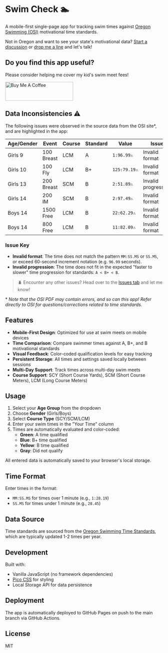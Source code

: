 # Swim Check 🏊

A mobile-first single-page app for tracking swim times against [Oregon Swimming (OSI)](https://www.oregonswimming.org) motivational time standards.

Not in Oregon and want to see your state's motivational data? [Start a discussion](https://github.com/ironprogrammer/swimcheck/discussions/6) or [drop me a line](https://brianalexander.com) and let's talk!

## Do you find this app useful?

Please consider helping me cover my kid's swim meet fees!

<a href="https://www.buymeacoffee.com/ironprogrammer" target="_blank"><img src="https://cdn.buymeacoffee.com/buttons/v2/default-yellow.png" alt="Buy Me A Coffee" style="height: 60px !important;width: 217px !important;" ></a>

## Data Inconsistencies ⚠️

The following issues were observed in the source data from the OSI site\*, and are highlighted in the app:

| Age/Gender | Event      | Course | Standard | Value       | Issue              |
| ---------- | ---------- | ------ | -------- | ----------- | ------------------- |
| Girls 9 | 100 Breast | LCM | A | `1:96.99⚠️` | Invalid format |
| Girls 10 | 100 Fly | LCM | B+ | `125:79.19⚠️` | Invalid format |
| Girls 13 | 200 Breast | SCM | B | `2:51.89⚠️` | Invalid progression |
| Girls 14 | 200 IM | SCM | B | `2:97.49⚠️` | Invalid format |
| Boys 14 | 1500 Free | LCM | B | `22:62.29⚠️` | Invalid format |
| Boys 14 | 800 Free | LCM | B | `11:82.09⚠️` | Invalid format |

### Issue Key
- **Invalid format**: The time does not match the pattern `MM:SS.MS` or `SS.MS`, or exceed 60-second increment notation (e.g. `96.99` seconds).
- **Invalid progression**: The time does not fit in the expected "faster to slower" time progression for standards: `A < B+ < B`.

> 🪲 Encounter any other issues? Head over to the [Issues tab](https://github.com/ironprogrammer/swimcheck/issues) and let me know!

\* *Note that the OSI PDF may contain errors, and so can this app! Refer directly to OSI for questions/corrections related to time standards.*

## Features

- **Mobile-First Design**: Optimized for use at swim meets on mobile devices
- **Time Comparison**: Compare swimmer times against A, B+, and B motivational standards
- **Visual Feedback**: Color-coded qualification levels for easy tracking
- **Persistent Storage**: All times and settings saved locally between sessions
- **Multi-Day Support**: Track times across multi-day swim meets
- **Course Support**: SCY (Short Course Yards), SCM (Short Course Meters), LCM (Long Course Meters)

## Usage

1. Select your **Age Group** from the dropdown
2. Choose **Gender** (Girls/Boys)
3. Select **Course Type** (SCY/SCM/LCM)
4. Enter your swim times in the "Your Time" column
5. Times are automatically evaluated and color-coded:
   - **Green**: A time qualified
   - **Blue**: B+ time qualified
   - **Yellow**: B time qualified
   - **Gray**: Did not qualify

All entered data is automatically saved to your browser's local storage.

## Time Format

Enter times in the format:
- `MM:SS.MS` for times over 1 minute (e.g., `1:28.19`)
- `SS.MS` for times under 1 minute (e.g., `28.45`)

## Data Source

Time standards are sourced from the [Oregon Swimming Time Standards](https://www.oregonswimming.org/page/competition/time-standards), which are typically updated 1-2 times per year.

## Development

Built with:
- Vanilla JavaScript (no framework dependencies)
- [Pico CSS](https://picocss.com/) for styling
- Local Storage API for data persistence

## Deployment

The app is automatically deployed to GitHub Pages on push to the main branch via GitHub Actions.

## License

MIT
